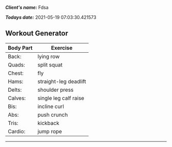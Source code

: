 ***Client's name:*** Fdsa

***Todays date:*** 2021-05-19 07:03:30.421573

## Workout Generator
Body Part | Exercise 
--------- | --------
Back: | lying row
Quads: | split squat
Chest: | fly
Hams: | straight-leg deadlift
Delts: | shoulder press
Calves: | single leg calf raise
Bis: | incline curl
Abs: | push crunch
Tris: | kickback
Cardio: | jump rope
***
